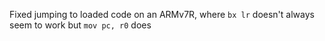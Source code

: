 Fixed jumping to loaded code on an ARMv7R, where `bx lr` doesn't always seem to work but `mov pc, r0` does
